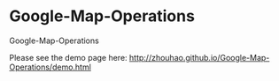 Google-Map-Operations
=====================

Google-Map-Operations

Please see the demo page here: http://zhouhao.github.io/Google-Map-Operations/demo.html
